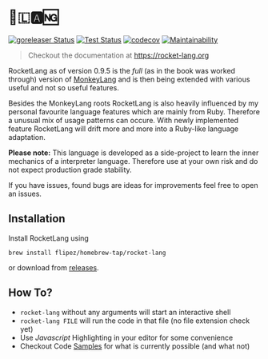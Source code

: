 # 🚀🇱🅰🆖

[![goreleaser Status](https://github.com/Flipez/rocket-lang/actions/workflows/release.yml/badge.svg)](https://github.com/Flipez/rocket-lang/actions/workflows/release.yml)
[![Test Status](https://github.com/Flipez/rocket-lang/actions/workflows/test.yml/badge.svg)](https://github.com/Flipez/rocket-lang/actions/workflows/test.yml)
[![codecov](https://codecov.io/gh/Flipez/rocket-lang/branch/master/graph/badge.svg)](https://codecov.io/gh/Flipez/rocket-lang)
[![Maintainability](https://api.codeclimate.com/v1/badges/800d0f48a5b283fc4627/maintainability)](https://codeclimate.com/github/Flipez/rocket-lang/maintainability)

> Checkout the documentation at https://rocket-lang.org

RocketLang as of version 0.9.5 is the _full_ (as in the book was worked through) version of [MonkeyLang](https://monkeylang.org/) and is then being extended with various useful and not so useful features.

Besides the MonkeyLang roots RocketLang is also heavily influenced by my personal favourite language features which are mainly from Ruby. Therefore a unusual mix of usage patterns can occure. With newly implemented feature RocketLang will drift more and more into a Ruby-like language adaptation.

**Please note:** This language is developed as a side-project to learn the inner mechanics of a interpreter language. Therefore use at your own risk and do not expect production grade stability.

If you have issues, found bugs are ideas for improvements feel free to open an issues.

## Installation

Install RocketLang using

```
brew install flipez/homebrew-tap/rocket-lang
```
or download from [releases](https://github.com/Flipez/rocket-lang/releases).

## How To?

* `rocket-lang` without any arguments will start an interactive shell
* `rocket-lang FILE` will run the code in that file (no file extension check yet)
* Use _Javascript_ Highlighting in your editor for some convenience
* Checkout Code [Samples](examples/) for what is currently possible (and what not)